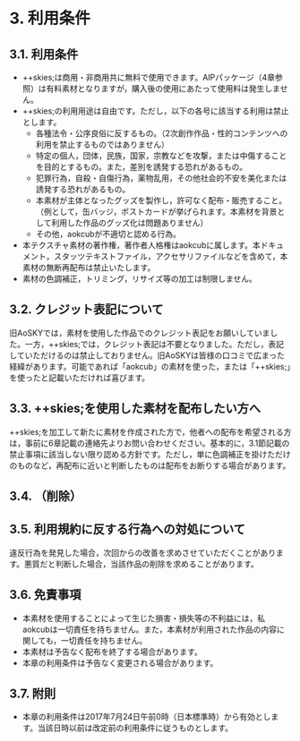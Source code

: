 # 3. 利用条件
## 3.1. 利用条件
* ++skies;は商用・非商用共に無料で使用できます。AIPパッケージ（4章参照）は有料素材となりますが，購入後の使用にあたって使用料は発生しません。
* ++skies;の利用用途は自由です。ただし，以下の各号に該当する利用は禁止とします。
  * 各種法令・公序良俗に反するもの。（2次創作作品・性的コンテンツへの利用を禁止するものではありません）
  * 特定の個人，団体，民族，国家，宗教などを攻撃，または中傷することを目的とするもの。また，差別を誘発する恐れがあるもの。
  * 犯罪行為，自殺・自傷行為，薬物乱用，その他社会的不安を美化または誘発する恐れがあるもの。
  * 本素材が主体となったグッズを製作し，許可なく配布・販売すること。（例として，缶バッジ，ポストカードが挙げられます。本素材を背景として利用した作品のグッズ化は問題ありません）
  * その他，aokcubが不適切と認める行為。
* 本テクスチャ素材の著作権，著作者人格権はaokcubに属します。本ドキュメント，スタッツテキストファイル，アクセサリファイルなどを含めて，本素材の無断再配布は禁止いたします。
* 素材の色調補正，トリミング，リサイズ等の加工は制限しません。

## 3.2. クレジット表記について
旧AoSKYでは，素材を使用した作品でのクレジット表記をお願いしていました。一方，++skies;では，クレジット表記は不要となりました。ただし，表記していただけるのは禁止しておりません。旧AoSKYは皆様の口コミで広まった経緯があります。可能であれば「aokcub」の素材を使った，または「++skies;」を使ったと記載いただければ喜びます。

## 3.3. ++skies;を使用した素材を配布したい方へ
++skies;を加工して新たに素材を作成された方で，他者への配布を希望される方は，事前に6章記載の連絡先よりお問い合わせください。基本的に，3.1節記載の禁止事項に該当しない限り認める方針です。ただし，単に色調補正を掛けただけのものなど，再配布に近いと判断したものは配布をお断りする場合があります。

## 3.4. （削除）

## 3.5. 利用規約に反する行為への対処について
違反行為を発見した場合，次回からの改善を求めさせていただくことがあります。悪質だと判断した場合，当該作品の削除を求めることがあります。

## 3.6. 免責事項
* 本素材を使用することによって生じた損害・損失等の不利益には，私aokcubは一切責任を持ちません。また，本素材が利用された作品の内容に関しても，一切責任を持ちません。
* 本素材は予告なく配布を終了する場合があります。
* 本章の利用条件は予告なく変更される場合があります。

## 3.7. 附則
* 本章の利用条件は2017年7月24日午前0時（日本標準時）から有効とします。当該日時以前は改定前の利用条件に従うものとします。
